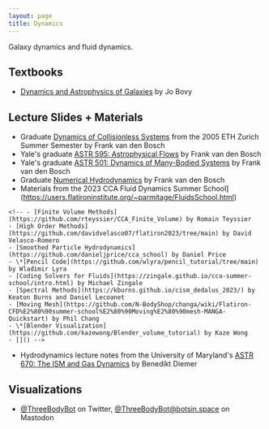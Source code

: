 ```yaml
---
layout: page
title: Dynamics
---
```


Galaxy dynamics and fluid dynamics.

## Textbooks
- [Dynamics and Astrophysics of Galaxies](https://galaxiesbook.org) by Jo Bovy

## Lecture Slides + Materials
- Graduate [Dynamics of Collisionless Systems](http://www.astro.yale.edu/vdbosch/Collisionless_Dynamics.pdf) from the 2005 ETH Zurich Summer Semester by Frank van den Bosch
- Yale's graduate [ASTR 595: Astrophysical Flows](http://www.astro.yale.edu/vdbosch/Astrophysical_Flows.pdf) by Frank van den Bosch
- Yale's graduate [ASTR 501: Dynamics of Many-Bodied Systems](http://www.astro.yale.edu/vdbosch/astro501_notes.pdf) by Frank van den Bosch
- Graduate [Numerical Hydrodynamics](http://www.astro.yale.edu/vdbosch/Numerical_Hydrodynamics.pdf) by Frank van den Bosch
- Materials from the 2023 CCA Fluid Dynamics Summer School](https://users.flatironinstitute.org/~parmitage/FluidsSchool.html)
<!-- - Materials from the [2023 CCA Fluid Dynamics Summer School](https://indico.flatironinstitute.org/event/3490/) [here](https://users.flatironinstitute.org/~parmitage/FluidsSchool.html) -->
	<!-- - [Finite Volume Methods](https://github.com/rteyssier/CCA_Finite_Volume) by Romain Teyssier
	- [High Order Methods](https://github.com/davidvelasco07/flatiron2023/tree/main) by David Velasco-Romero
	- [Smoothed Particle Hydrodynamics](https://github.com/danieljprice/cca_school) by Daniel Price
	- \*[Pencil Code](https://github.com/wlyra/pencil_tutorial/tree/main) by Wladimir Lyra
	- [Coding Solvers for Fluids](https://zingale.github.io/cca-summer-school/intro.html) by Michael Zingale
	- [Spectral Methods](https://kburns.github.io/cism_dedalus_2023/) by Keaton Burns and Daniel Lecoanet
	- [Moving Mesh](https://github.com/N-BodyShop/changa/wiki/Flatiron-CFD%E2%80%90summer-school%E2%80%90Moving%E2%80%90mesh-MANGA-Quickstart) by Phil Chang
	- \*[Blender Visualization](https://github.com/kazewong/Blender_volume_tutorial) by Kaze Wong
	- []() -->
- Hydrodynamics lecture notes from the University of Maryland's [ASTR 670: The ISM and Gas Dynamics](http://www.benediktdiemer.com/wp-content/uploads/astr670_hydro_notes.pdf) by Benedikt Diemer

## Visualizations
- [@ThreeBodyBot](https://twitter.com/ThreeBodyBot) on Twitter, [@ThreeBodyBot@botsin.space](https://botsin.space/@ThreeBodyBot) on Mastodon